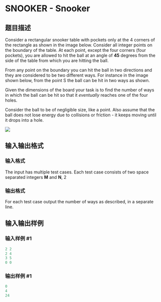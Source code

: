 # SNOOKER - Snooker

## 题目描述

Consider a rectangular snooker table with pockets only at the 4 corners of the rectangle as shown in the image below. Consider all integer points on the boundary of the table. At each point, except the four corners (four pockets), you are allowed to hit the ball at an angle of **45** degrees from the side of the table from which you are hitting the ball.

From any point on the boundary you can hit the ball in two directions and they are considered to be two different ways. For instance in the image shown below, from the point S the ball can be hit in two ways as shown.

Given the dimensions of the board your task is to find the number of ways in which the ball can be hit so that it _eventually_ reaches one of the four holes.

Consider the ball to be of negligible size, like a point. Also assume that the ball does not lose energy due to collisions or friction - it keeps moving until it drops into a hole.

![](https://cdn.luogu.com.cn/upload/vjudge_pic/SP3723/bcebbabcafa11471202f614bb413b4020cb82df5.png)

## 输入输出格式

### 输入格式

The input has multiple test cases. Each test case consists of two space separated integers **M** and **N**, 2

### 输出格式

For each test case output the number of ways as described, in a separate line.

## 输入输出样例

### 输入样例 #1

```cpp
2 2
2 4
3 5
0 0
```


### 输出样例 #1

```cpp
0
4
24
```


